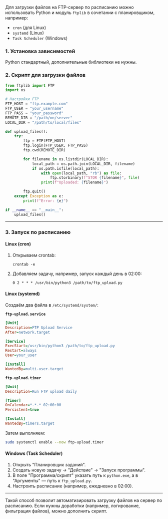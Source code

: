 Для загрузки файлов на FTP-сервер по расписанию можно использовать Python и модуль `ftplib` в сочетании с планировщиком, например:  

- `cron` (для Linux)  
- `systemd` (Linux)  
- `Task Scheduler` (Windows)  

### **1. Установка зависимостей**
Python стандартный, дополнительные библиотеки не нужны.

### **2. Скрипт для загрузки файлов**
```python
from ftplib import FTP
import os

# Настройки FTP
FTP_HOST = "ftp.example.com"
FTP_USER = "your_username"
FTP_PASS = "your_password"
REMOTE_DIR = "/path/on/server"
LOCAL_DIR = "/path/to/local/files"

def upload_files():
    try:
        ftp = FTP(FTP_HOST)
        ftp.login(FTP_USER, FTP_PASS)
        ftp.cwd(REMOTE_DIR)

        for filename in os.listdir(LOCAL_DIR):
            local_path = os.path.join(LOCAL_DIR, filename)
            if os.path.isfile(local_path):
                with open(local_path, "rb") as file:
                    ftp.storbinary(f"STOR {filename}", file)
                print(f"Uploaded: {filename}")

        ftp.quit()
    except Exception as e:
        print(f"Error: {e}")

if __name__ == "__main__":
    upload_files()
```

---

### **3. Запуск по расписанию**
#### **Linux (cron)**
1. Открываем crontab:  
   ```
   crontab -e
   ```
2. Добавляем задачу, например, запуск каждый день в 02:00:  
   ```
   0 2 * * * /usr/bin/python3 /path/to/ftp_upload.py
   ```

#### **Linux (systemd)**
Создаём два файла в `/etc/systemd/system/`:

**`ftp-upload.service`**
```ini
[Unit]
Description=FTP Upload Service
After=network.target

[Service]
ExecStart=/usr/bin/python3 /path/to/ftp_upload.py
Restart=always
User=your_user

[Install]
WantedBy=multi-user.target
```

**`ftp-upload.timer`**
```ini
[Unit]
Description=Run FTP upload daily

[Timer]
OnCalendar=*-*-* 02:00:00
Persistent=true

[Install]
WantedBy=timers.target
```

Затем выполняем:
```sh
sudo systemctl enable --now ftp-upload.timer
```

#### **Windows (Task Scheduler)**
1. Открыть "Планировщик заданий".  
2. Создать новую задачу → "Действие" → "Запуск программы".  
3. В поле "Программа/скрипт" указать путь к `python.exe`, а в "Аргументы" — путь к `ftp_upload.py`.  
4. Настроить расписание (например, ежедневно в 02:00).  

---

Такой способ позволит автоматизировать загрузку файлов на сервер по расписанию. Если нужны доработки (например, логирование, фильтрация файлов), можно дополнить скрипт.
